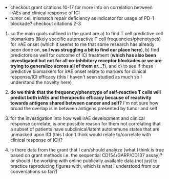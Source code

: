  - checkout grant citations 10-17 for more info on correlation between irAEs and clinical response of ICI
 - tumor cell mismatch repair deficiency as indicator for usage of PD-1 blockade? checkout citations 2-3

1) so the main goals outlined in the grant are a) to find T cell predictive cell biomarkers (likely specific autoreactive T cell frequencies/phenotypes) for irAE onset (which it seems to me that some research has already been done on, **so I was struggling a bit to find our place here**), b) find predictors as well for outcome of ICI treatment (**which has also been investigated but not for all co-inhibitory receptor blockades or we are trying to generalize across all of them or...?**), and c) to see if these predictive biomarkers for irAE onset relate to markers for clinical response/ICI efficacy (this I haven't seen studied as much so I understand the novelty here)

2) **do we think that the frequency/phenotype of self-reactive T cells will predict both irAEs and therapeutic efficacy because of reactivity towards antigens shared between cancer and self?** I'm not sure how broad the overlap is in between antigens presented by tumor and self

3) for the investigation into how well irAE development and clinical response correlate, is one possible reason for them not correlating that a subset of patients have subclinical/latent autoimmune states that are unmasked upon ICI (this I don't think would relate to/correlate with clinical response of ICI)?

4) is there data from the grant that I can/should analyze (what I think is true based on grant methods i.e. the sequential CD154/GARP/CD137 assay)? or should I be working with online publically available data (not just to practice reproducing figures with, which is what I understood from our conversations so far?)